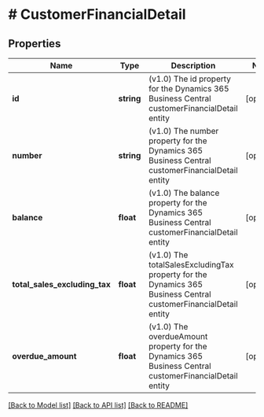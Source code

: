 # # CustomerFinancialDetail

## Properties

Name | Type | Description | Notes
------------ | ------------- | ------------- | -------------
**id** | **string** | (v1.0) The id property for the Dynamics 365 Business Central customerFinancialDetail entity | [optional]
**number** | **string** | (v1.0) The number property for the Dynamics 365 Business Central customerFinancialDetail entity | [optional]
**balance** | **float** | (v1.0) The balance property for the Dynamics 365 Business Central customerFinancialDetail entity | [optional]
**total_sales_excluding_tax** | **float** | (v1.0) The totalSalesExcludingTax property for the Dynamics 365 Business Central customerFinancialDetail entity | [optional]
**overdue_amount** | **float** | (v1.0) The overdueAmount property for the Dynamics 365 Business Central customerFinancialDetail entity | [optional]

[[Back to Model list]](../../README.md#models) [[Back to API list]](../../README.md#endpoints) [[Back to README]](../../README.md)

